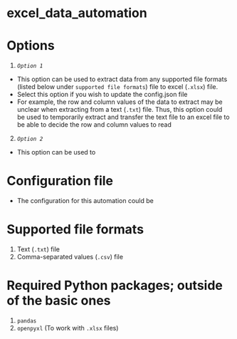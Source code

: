 # excel_data_automation

# Options
1. *`Option 1`*
- This option can be used to extract data from any supported file formats (listed below under `supported file formats`) file to excel (`.xlsx`) file.
- Select this option if you wish to update the config.json file
- For example, the row and column values of the data to extract may be unclear when extracting from a text (`.txt`) file. Thus, this option could be used to temporarily extract and transfer the text file to an excel file to be able to decide the row and column values to read

2. *`Option 2`*
- This option can be used to 

# Configuration file
- The configuration for this automation could be 


# Supported file formats
1. Text (`.txt`) file
2. Comma-separated values (`.csv`) file


# Required Python packages; outside of the basic ones
1. `pandas`
2. `openpyxl` (To work with `.xlsx` files)

